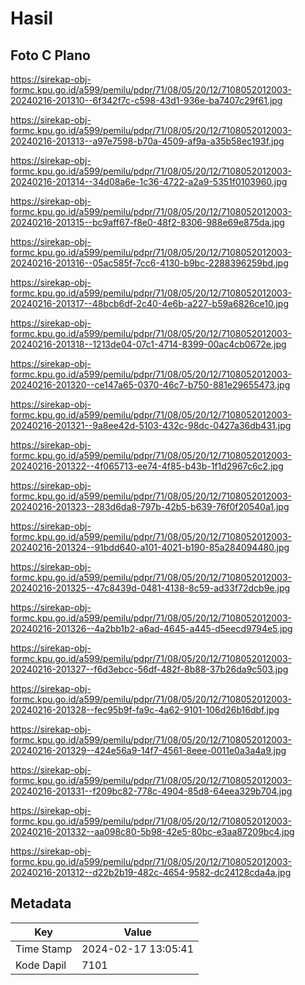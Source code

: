 # Hasil

## Foto C Plano

https://sirekap-obj-formc.kpu.go.id/a599/pemilu/pdpr/71/08/05/20/12/7108052012003-20240216-201310--6f342f7c-c598-43d1-936e-ba7407c29f61.jpg

https://sirekap-obj-formc.kpu.go.id/a599/pemilu/pdpr/71/08/05/20/12/7108052012003-20240216-201313--a97e7598-b70a-4509-af9a-a35b58ec193f.jpg

https://sirekap-obj-formc.kpu.go.id/a599/pemilu/pdpr/71/08/05/20/12/7108052012003-20240216-201314--34d08a6e-1c36-4722-a2a9-5351f0103960.jpg

https://sirekap-obj-formc.kpu.go.id/a599/pemilu/pdpr/71/08/05/20/12/7108052012003-20240216-201315--bc9aff67-f8e0-48f2-8306-988e69e875da.jpg

https://sirekap-obj-formc.kpu.go.id/a599/pemilu/pdpr/71/08/05/20/12/7108052012003-20240216-201316--05ac585f-7cc6-4130-b9bc-2288396259bd.jpg

https://sirekap-obj-formc.kpu.go.id/a599/pemilu/pdpr/71/08/05/20/12/7108052012003-20240216-201317--48bcb6df-2c40-4e6b-a227-b59a6826ce10.jpg

https://sirekap-obj-formc.kpu.go.id/a599/pemilu/pdpr/71/08/05/20/12/7108052012003-20240216-201318--1213de04-07c1-4714-8399-00ac4cb0672e.jpg

https://sirekap-obj-formc.kpu.go.id/a599/pemilu/pdpr/71/08/05/20/12/7108052012003-20240216-201320--ce147a65-0370-46c7-b750-881e29655473.jpg

https://sirekap-obj-formc.kpu.go.id/a599/pemilu/pdpr/71/08/05/20/12/7108052012003-20240216-201321--9a8ee42d-5103-432c-98dc-0427a36db431.jpg

https://sirekap-obj-formc.kpu.go.id/a599/pemilu/pdpr/71/08/05/20/12/7108052012003-20240216-201322--4f065713-ee74-4f85-b43b-1f1d2967c6c2.jpg

https://sirekap-obj-formc.kpu.go.id/a599/pemilu/pdpr/71/08/05/20/12/7108052012003-20240216-201323--283d6da8-797b-42b5-b639-76f0f20540a1.jpg

https://sirekap-obj-formc.kpu.go.id/a599/pemilu/pdpr/71/08/05/20/12/7108052012003-20240216-201324--91bdd640-a101-4021-b190-85a284094480.jpg

https://sirekap-obj-formc.kpu.go.id/a599/pemilu/pdpr/71/08/05/20/12/7108052012003-20240216-201325--47c8439d-0481-4138-8c59-ad33f72dcb9e.jpg

https://sirekap-obj-formc.kpu.go.id/a599/pemilu/pdpr/71/08/05/20/12/7108052012003-20240216-201326--4a2bb1b2-a6ad-4645-a445-d5eecd9794e5.jpg

https://sirekap-obj-formc.kpu.go.id/a599/pemilu/pdpr/71/08/05/20/12/7108052012003-20240216-201327--f6d3ebcc-56df-482f-8b88-37b26da9c503.jpg

https://sirekap-obj-formc.kpu.go.id/a599/pemilu/pdpr/71/08/05/20/12/7108052012003-20240216-201328--fec95b9f-fa9c-4a62-9101-106d26b16dbf.jpg

https://sirekap-obj-formc.kpu.go.id/a599/pemilu/pdpr/71/08/05/20/12/7108052012003-20240216-201329--424e56a9-14f7-4561-8eee-0011e0a3a4a9.jpg

https://sirekap-obj-formc.kpu.go.id/a599/pemilu/pdpr/71/08/05/20/12/7108052012003-20240216-201331--f209bc82-778c-4904-85d8-64eea329b704.jpg

https://sirekap-obj-formc.kpu.go.id/a599/pemilu/pdpr/71/08/05/20/12/7108052012003-20240216-201332--aa098c80-5b98-42e5-80bc-e3aa87209bc4.jpg

https://sirekap-obj-formc.kpu.go.id/a599/pemilu/pdpr/71/08/05/20/12/7108052012003-20240216-201312--d22b2b19-482c-4654-9582-dc24128cda4a.jpg


## Metadata

| Key        | Value               |
| ---------- | ------------------- |
| Time Stamp | 2024-02-17 13:05:41 |
| Kode Dapil | 7101                |



